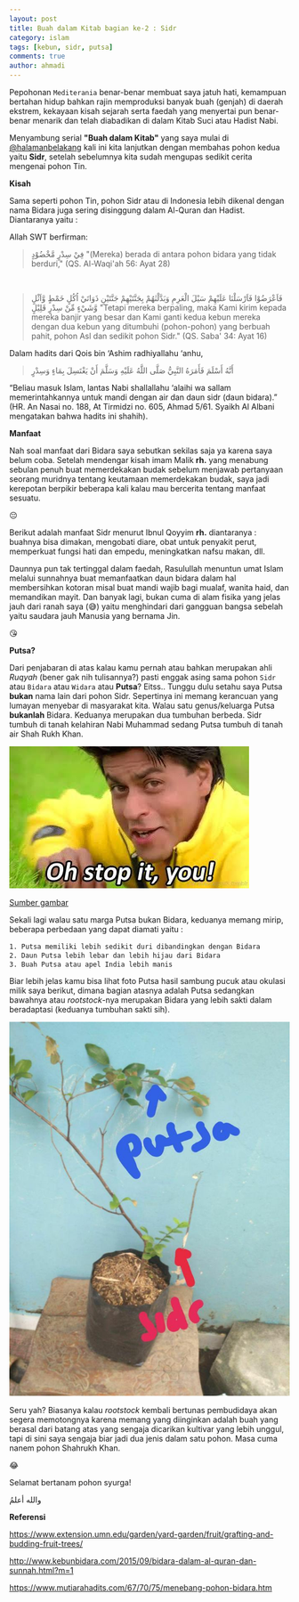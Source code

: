 ```yaml
---
layout: post
title: Buah dalam Kitab bagian ke-2 : Sidr
category: islam
tags: [kebun, sidr, putsa]
comments: true
author: ahmadi
---
```


Pepohonan `Mediterania` benar-benar membuat saya jatuh hati, kemampuan bertahan hidup bahkan rajin memproduksi banyak buah (genjah) di daerah ekstrem, kekayaan kisah sejarah serta faedah yang menyertai pun benar-benar menarik dan telah diabadikan di dalam Kitab Suci atau Hadist Nabi.

Menyambung serial **"Buah dalam Kitab"** yang saya mulai di [@halamanbelakang](https://t.me/halamanbelakang/452) kali ini kita lanjutkan dengan membahas pohon kedua yaitu **Sidr**, setelah sebelumnya kita sudah mengupas sedikit cerita mengenai pohon Tin.

**Kisah** 

Sama seperti pohon Tin, pohon Sidr atau di Indonesia lebih dikenal dengan nama Bidara juga sering disinggung dalam Al-Quran dan Hadist. Diantaranya yaitu :

Allah SWT berfirman:

> فِيْ سِدْرٍ مَّخْضُوْدٍ 
"(Mereka) berada di antara pohon bidara yang tidak berduri,"
(QS. Al-Waqi'ah 56: Ayat 28)

` `
> فَاَعْرَضُوْا فَاَرْسَلْنَا عَلَيْهِمْ سَيْلَ الْعَرِمِ وَبَدَّلْنٰهُمْ  بِجَنَّتَيْهِمْ جَنَّتَيْنِ ذَوَاتَيْ اُكُلٍ خَمْطٍ وَّاَثْلٍ وَّشَيْءٍ مِّنْ سِدْرٍ  قَلِيْلٍ
"Tetapi mereka berpaling, maka Kami kirim kepada mereka banjir yang besar dan Kami ganti kedua kebun mereka dengan dua kebun yang ditumbuhi (pohon-pohon) yang berbuah pahit, pohon Asl dan sedikit pohon Sidr."
(QS. Saba' 34: Ayat 16)

Dalam hadits dari Qois bin ‘Ashim radhiyallahu ‘anhu,

> أَنَّهُ أَسْلَمَ فَأَمَرَهُ النَّبِيُّ صَلَّى اللَّهُ عَلَيْهِ وَسَلَّمَ أَنْ يَغْتَسِلَ بِمَاءٍ وَسِدْرٍ

“Beliau masuk Islam, lantas Nabi shallallahu ‘alaihi wa sallam memerintahkannya untuk mandi dengan air dan daun sidr (daun bidara).” (HR. An Nasai no. 188, At Tirmidzi no. 605, Ahmad 5/61. Syaikh Al Albani mengatakan bahwa hadits ini shahih).

**Manfaat** 

Nah soal manfaat dari Bidara saya sebutkan sekilas saja ya karena saya belum coba. Setelah mendengar kisah imam Malik **rh.** yang menabung sebulan penuh buat memerdekakan budak sebelum menjawab pertanyaan seorang muridnya tentang keutamaan memerdekakan budak, saya jadi kerepotan berpikir beberapa kali kalau mau bercerita tentang manfaat sesuatu.

😔

Berikut adalah manfaat Sidr menurut Ibnul Qoyyim **rh.** diantaranya : buahnya bisa dimakan, mengobati diare, obat untuk penyakit perut, memperkuat fungsi hati dan empedu, meningkatkan nafsu makan, dll.

Daunnya pun tak tertinggal dalam faedah, Rasulullah menuntun umat Islam melalui sunnahnya buat memanfaatkan daun bidara dalam hal membersihkan kotoran misal buat mandi wajib bagi mualaf, wanita haid, dan memandikan mayit. Dan banyak lagi, bukan cuma di alam fisika yang jelas jauh dari ranah saya (😅) yaitu menghindari dari gangguan bangsa sebelah yaitu saudara jauh Manusia yang bernama Jin.

😘

**Putsa?**

Dari penjabaran di atas kalau kamu pernah atau bahkan merupakan ahli *Ruqyah* (bener gak nih tulisannya?) pasti enggak asing sama pohon `Sidr` atau `Bidara` atau `Widara` atau **Putsa**? Eitss.. Tunggu dulu setahu saya Putsa **bukan** nama lain dari pohon Sidr. Sepertinya ini memang kerancuan yang lumayan menyebar di masyarakat kita. Walau satu genus/keluarga Putsa **bukanlah** Bidara. Keduanya merupakan dua tumbuhan berbeda. Sidr tumbuh di tanah kelahiran Nabi Muhammad sedang Putsa tumbuh di tanah air Shah Rukh Khan.

![](/img/sidr-shah.jpg)

[Sumber gambar](https://www.buzzfeed.com/imaansheikh/c-c-c-cant-even?utm_term=.hhv6RBwPb#.pjWe8Gj7y)
 
Sekali lagi walau satu marga Putsa bukan Bidara, keduanya memang mirip, beberapa perbedaan yang dapat diamati yaitu :

	1. Putsa memiliki lebih sedikit duri dibandingkan dengan Bidara 
	2. Daun Putsa lebih lebar dan lebih hijau dari Bidara
	3. Buah Putsa atau apel India lebih manis

Biar lebih jelas kamu bisa lihat foto Putsa hasil sambung pucuk atau okulasi milik saya berikut, dimana bagian atasnya adalah Putsa sedangkan bawahnya atau *rootstock*-nya merupakan Bidara yang lebih sakti dalam beradaptasi (keduanya tumbuhan sakti sih).

![](/img/sidr-putsa.jpg)

Seru yah? Biasanya kalau *rootstock* kembali bertunas pembudidaya akan segera memotongnya karena memang yang diinginkan adalah buah yang berasal dari batang atas yang sengaja dicarikan kultivar yang lebih unggul, tapi di sini saya sengaja biar jadi dua jenis dalam satu pohon. Masa cuma nanem pohon Shahrukh Khan.

😂

Selamat bertanam pohon syurga!

والله أعلمُ

**Referensi**

<https://www.extension.umn.edu/garden/yard-garden/fruit/grafting-and-budding-fruit-trees/>

<http://www.kebunbidara.com/2015/09/bidara-dalam-al-quran-dan-sunnah.html?m=1>

<https://www.mutiarahadits.com/67/70/75/menebang-pohon-bidara.htm>
